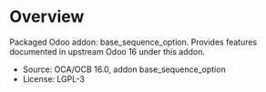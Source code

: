 # Overview

Packaged Odoo addon: base_sequence_option. Provides features documented in upstream Odoo 16 under this addon.

- Source: OCA/OCB 16.0, addon base_sequence_option
- License: LGPL-3
